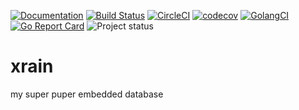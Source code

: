 [![Documentation](https://pkg.go.dev/badge/github.com/nikandfor/xrain)](http://pkg.go.dev/github.com/nikandfor/xrain)
[![Build Status](https://travis-ci.com/nikandfor/xrain.svg?branch=master)](https://travis-ci.com/nikandfor/xrain)
[![CircleCI](https://circleci.com/gh/nikandfor/xrain.svg?style=svg)](https://circleci.com/gh/nikandfor/xrain)
[![codecov](https://codecov.io/gh/nikandfor/xrain/branch/master/graph/badge.svg)](https://codecov.io/gh/nikandfor/xrain)
[![GolangCI](https://golangci.com/badges/github.com/nikandfor/xrain.svg)](https://golangci.com/r/github.com/nikandfor/xrain)
[![Go Report Card](https://goreportcard.com/badge/github.com/nikandfor/xrain)](https://goreportcard.com/report/github.com/nikandfor/xrain)
![Project status](https://img.shields.io/badge/status-RnD-red.svg)

# xrain
my super puper embedded database
